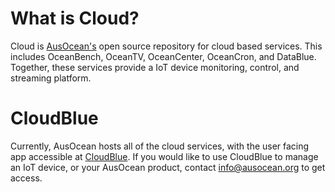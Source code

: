 # What is Cloud?

Cloud is [AusOcean's](https://ausocean.org) open source repository for cloud based services. This includes OceanBench, OceanTV,
OceanCenter, OceanCron, and DataBlue. Together, these services provide a IoT device monitoring, control, and streaming platform.

# CloudBlue

Currently, AusOcean hosts all of the cloud services, with the user facing app accessible at [CloudBlue](https://bench.cloudblue.org).
If you would like to use CloudBlue to manage an IoT device, or your AusOcean product, contact [info@ausocean.org](mailto:info@ausocean.org)
to get access.
